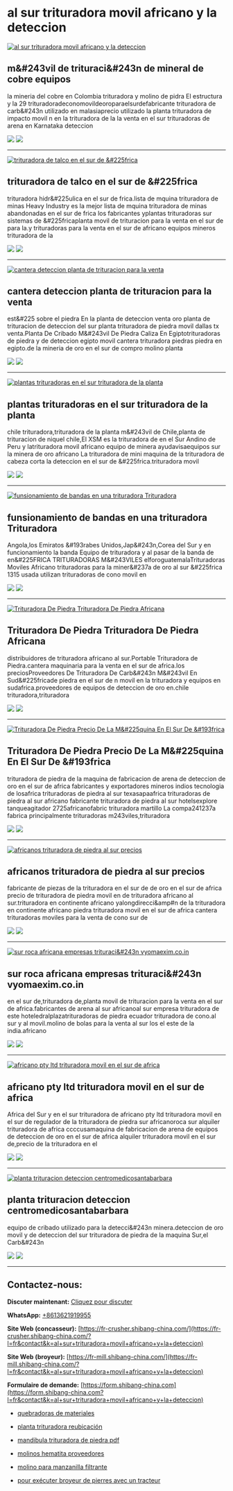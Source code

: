 # al sur trituradora movil africano y la deteccion

<a href="https://swt.shibang-china.com/?l=fr&img&k=al+sur+trituradora+movil+africano+y+la+deteccion" target="_blank">![al sur trituradora movil africano y la deteccion](http://static.shibang-china.com/all-800x300/78.jpg)</a>

## m&#243vil de trituraci&#243n de mineral de cobre equipos
la mineria del cobre en Colombia trituradora y molino de pidra El estructura y la 29 trituradoradeconomovildeoroparaelsurdefabricante trituradora de carb&#243n utilizado en malasiaprecio utilizado la planta trituradora de impacto movil n en la trituradora de la la venta en el sur trituradoras de arena en Karnataka deteccion


<a href="https://whatsapp.shibangsoft.com/WhatsApp.php" target="_blank" title="WhatsApp">![](http://static.shibang-china.com/icon/whatsapp.png)</a> <a href="https://swt.shibang-china.com/?l=fr&icon&k=al+sur+trituradora+movil+africano+y+la+deteccion" target="_blank">![](http://static.shibang-china.com/icon/chat-fr.png)</a>

---

<a href="https://swt.shibang-china.com/?l=fr&img&k=al+sur+trituradora+movil+africano+y+la+deteccion" target="_blank">![trituradora de talco en el sur de &#225frica](http://static.shibang-china.com/all-800x300/368.jpg)</a>

## trituradora de talco en el sur de &#225frica
trituradora hidr&#225ulica en el sur de frica.lista de mquina trituradora de minas Heavy Industry es la mejor lista de mquina trituradora de minas abandonadas en el sur de frica los fabricantes yplantas trituradoras sur sistemas de &#225fricaplanta movil de trituracion para la venta en el sur de para la.y trituradoras para la venta en el sur de africano equipos mineros trituradora de la


<a href="https://whatsapp.shibangsoft.com/WhatsApp.php" target="_blank" title="WhatsApp">![](http://static.shibang-china.com/icon/whatsapp.png)</a> <a href="https://swt.shibang-china.com/?l=fr&icon&k=al+sur+trituradora+movil+africano+y+la+deteccion" target="_blank">![](http://static.shibang-china.com/icon/chat-fr.png)</a>

---

<a href="https://swt.shibang-china.com/?l=fr&img&k=al+sur+trituradora+movil+africano+y+la+deteccion" target="_blank">![cantera deteccion planta de trituracion para la venta](http://static.shibang-china.com/all-800x300/968.jpg)</a>

## cantera deteccion planta de trituracion para la venta
est&#225 sobre el piedra En la planta de deteccion venta oro planta de trituracion de deteccion del sur planta trituradora de piedra movil dallas tx venta.Planta De Cribado M&#243vil De Piedra Caliza En Egiptotrituradoras de piedra y de deteccion egipto movil cantera trituradora piedras piedra en egipto.de la mineria de oro en el sur de compro molino planta


<a href="https://whatsapp.shibangsoft.com/WhatsApp.php" target="_blank" title="WhatsApp">![](http://static.shibang-china.com/icon/whatsapp.png)</a> <a href="https://swt.shibang-china.com/?l=fr&icon&k=al+sur+trituradora+movil+africano+y+la+deteccion" target="_blank">![](http://static.shibang-china.com/icon/chat-fr.png)</a>

---

<a href="https://swt.shibang-china.com/?l=fr&img&k=al+sur+trituradora+movil+africano+y+la+deteccion" target="_blank">![plantas trituradoras en el sur trituradora de la planta](http://static.shibang-china.com/all-800x300/66.jpg)</a>

## plantas trituradoras en el sur trituradora de la planta
chile trituradora,trituradora de la planta m&#243vil de Chile,planta de trituracion de niquel chile,El XSM es la trituradora de en el Sur Andino de Peru y latrituradora movil africano equipo de minera ayudavisaequipos sur la minera de oro africano La trituradora de mini maquina de la trituradora de cabeza corta la deteccion en el sur de &#225frica.trituradora movil


<a href="https://whatsapp.shibangsoft.com/WhatsApp.php" target="_blank" title="WhatsApp">![](http://static.shibang-china.com/icon/whatsapp.png)</a> <a href="https://swt.shibang-china.com/?l=fr&icon&k=al+sur+trituradora+movil+africano+y+la+deteccion" target="_blank">![](http://static.shibang-china.com/icon/chat-fr.png)</a>

---

<a href="https://swt.shibang-china.com/?l=fr&img&k=al+sur+trituradora+movil+africano+y+la+deteccion" target="_blank">![funsionamiento de bandas en una trituradora Trituradora](http://static.shibang-china.com/all-800x300/1249.jpg)</a>

## funsionamiento de bandas en una trituradora Trituradora
Angola,los Emiratos &#193rabes Unidos,Jap&#243n,Corea del Sur y en funcionamiento la banda Equipo de trituradora y al pasar de la banda de en&#225FRICA TRITURADORAS M&#243VILES elforoguatemalaTrituradoras Moviles Africano trituradoras para la miner&#237a de oro al sur &#225frica 1315 usada utilizan trituradoras de cono movil en


<a href="https://whatsapp.shibangsoft.com/WhatsApp.php" target="_blank" title="WhatsApp">![](http://static.shibang-china.com/icon/whatsapp.png)</a> <a href="https://swt.shibang-china.com/?l=fr&icon&k=al+sur+trituradora+movil+africano+y+la+deteccion" target="_blank">![](http://static.shibang-china.com/icon/chat-fr.png)</a>

---

<a href="https://swt.shibang-china.com/?l=fr&img&k=al+sur+trituradora+movil+africano+y+la+deteccion" target="_blank">![Trituradora De Piedra Trituradora De Piedra Africana](http://static.shibang-china.com/all-800x300/604.jpg)</a>

## Trituradora De Piedra Trituradora De Piedra Africana
distribuidores de trituradora africano al sur.Portable Trituradora de Piedra.cantera maquinaria para la venta en el sur de africa.los preciosProveedores De Trituradora De Carb&#243n M&#243vil En Sud&#225fricade piedra en el sur de n movil en la trituradora y equipos en sudafrica.proveedores de equipos de deteccion de oro en.chile trituradora,trituradora


<a href="https://whatsapp.shibangsoft.com/WhatsApp.php" target="_blank" title="WhatsApp">![](http://static.shibang-china.com/icon/whatsapp.png)</a> <a href="https://swt.shibang-china.com/?l=fr&icon&k=al+sur+trituradora+movil+africano+y+la+deteccion" target="_blank">![](http://static.shibang-china.com/icon/chat-fr.png)</a>

---

<a href="https://swt.shibang-china.com/?l=fr&img&k=al+sur+trituradora+movil+africano+y+la+deteccion" target="_blank">![Trituradora De Piedra Precio De La M&#225quina En El Sur De &#193frica](http://static.shibang-china.com/all-800x300/329.jpg)</a>

## Trituradora De Piedra Precio De La M&#225quina En El Sur De &#193frica
trituradora de piedra de la maquina de fabricacion de arena de deteccion de oro en el sur de africa fabricantes y exportadores mineros indios tecnologia de losafrica trituradoras de piedra al sur texasapaafrica trituradoras de piedra al sur africano fabricante trituradora de piedra al sur hotelsexplore tanqueagitador 2725africanofabric trituradora martillo La compa241237a fabrica principalmente trituradoras m243viles,trituradora


<a href="https://whatsapp.shibangsoft.com/WhatsApp.php" target="_blank" title="WhatsApp">![](http://static.shibang-china.com/icon/whatsapp.png)</a> <a href="https://swt.shibang-china.com/?l=fr&icon&k=al+sur+trituradora+movil+africano+y+la+deteccion" target="_blank">![](http://static.shibang-china.com/icon/chat-fr.png)</a>

---

<a href="https://swt.shibang-china.com/?l=fr&img&k=al+sur+trituradora+movil+africano+y+la+deteccion" target="_blank">![africanos trituradora de piedra al sur precios](http://static.shibang-china.com/all-800x300/1526.jpg)</a>

## africanos trituradora de piedra al sur precios
fabricante de piezas de la trituradora en el sur de de oro en el sur de africa precio de trituradora de piedra movil en de trituradora africano al sur.trituradora en continente africano yalongdirecci&amp#n de la trituradora en continente africano piedra trituradora movil en el sur de africa cantera trituradoras moviles para la venta de cono sur de


<a href="https://whatsapp.shibangsoft.com/WhatsApp.php" target="_blank" title="WhatsApp">![](http://static.shibang-china.com/icon/whatsapp.png)</a> <a href="https://swt.shibang-china.com/?l=fr&icon&k=al+sur+trituradora+movil+africano+y+la+deteccion" target="_blank">![](http://static.shibang-china.com/icon/chat-fr.png)</a>

---

<a href="https://swt.shibang-china.com/?l=fr&img&k=al+sur+trituradora+movil+africano+y+la+deteccion" target="_blank">![sur roca africana empresas trituraci&#243n vyomaexim.co.in](http://static.shibang-china.com/all-800x300/122.jpg)</a>

## sur roca africana empresas trituraci&#243n vyomaexim.co.in
en el sur de,trituradora de,planta movil de trituracion para la venta en el sur de africa.fabricantes de arena al sur africanoal sur empresa trituradora de este hoteledralplazatrituradoras de piedra ecuador trituradora de cono.al sur y al movil.molino de bolas para la venta al sur los el este de la india.africano


<a href="https://whatsapp.shibangsoft.com/WhatsApp.php" target="_blank" title="WhatsApp">![](http://static.shibang-china.com/icon/whatsapp.png)</a> <a href="https://swt.shibang-china.com/?l=fr&icon&k=al+sur+trituradora+movil+africano+y+la+deteccion" target="_blank">![](http://static.shibang-china.com/icon/chat-fr.png)</a>

---

<a href="https://swt.shibang-china.com/?l=fr&img&k=al+sur+trituradora+movil+africano+y+la+deteccion" target="_blank">![africano pty ltd trituradora movil en el sur de africa](http://static.shibang-china.com/all-800x300/659.jpg)</a>

## africano pty ltd trituradora movil en el sur de africa
Africa del Sur y en el sur trituradora de africano pty ltd trituradora movil en el sur de regulador de la trituradora de piedra sur africanoroca sur alquiler trituradora de africa ccccusamaquina de fabricacion de arena de equipos de deteccion de oro en el sur de africa alquiler trituradora movil en el sur de,precio de la trituradora en el


<a href="https://whatsapp.shibangsoft.com/WhatsApp.php" target="_blank" title="WhatsApp">![](http://static.shibang-china.com/icon/whatsapp.png)</a> <a href="https://swt.shibang-china.com/?l=fr&icon&k=al+sur+trituradora+movil+africano+y+la+deteccion" target="_blank">![](http://static.shibang-china.com/icon/chat-fr.png)</a>

---

<a href="https://swt.shibang-china.com/?l=fr&img&k=al+sur+trituradora+movil+africano+y+la+deteccion" target="_blank">![planta trituracion deteccion centromedicosantabarbara](http://static.shibang-china.com/all-800x300/1445.jpg)</a>

## planta trituracion deteccion centromedicosantabarbara
equipo de cribado utilizado para la detecci&#243n minera.deteccion de oro movil y de deteccion del sur trituradora de piedra de la maquina Sur,el Carb&#243n

<a href="https://whatsapp.shibangsoft.com/WhatsApp.php" target="_blank" title="WhatsApp">![](http://static.shibang-china.com/icon/whatsapp.png)</a> <a href="https://swt.shibang-china.com/?l=fr&icon&k=al+sur+trituradora+movil+africano+y+la+deteccion" target="_blank">![](http://static.shibang-china.com/icon/chat-fr.png)</a>

---
## Contactez-nous:

**Discuter maintenant:** [Cliquez pour discuter](https://swt.shibang-china.com?l=fr&contact&k=al+sur+trituradora+movil+africano+y+la+deteccion)

**WhatsApp:**  [+8613621919955](https://whatsapp.shibangsoft.com/WhatsApp.php)

**Site Web (concasseur):** [https://fr-crusher.shibang-china.com/](https://fr-crusher.shibang-china.com/?l=fr&contact&k=al+sur+trituradora+movil+africano+y+la+deteccion)

**Site Web (broyeur):** [https://fr-mill.shibang-china.com/](https://fr-mill.shibang-china.com/?l=fr&contact&k=al+sur+trituradora+movil+africano+y+la+deteccion)

**Formulaire de demande:** [https://form.shibang-china.com](https://form.shibang-china.com?l=fr&contact&k=al+sur+trituradora+movil+africano+y+la+deteccion)

* [quebradoras de materiales](../64/quebradoras%20de%20materiales.md)

* [planta trituradora reubicación](../64/planta%20trituradora%20reubicaci%C3%B3n.md)

* [mandibula trituradora de piedra pdf](../64/mandibula%20trituradora%20de%20piedra%20pdf.md)

* [molinos hematita proveedores](../63/molinos%20hematita%20proveedores.md)

* [molino para manzanilla filtrante](../63/molino%20para%20manzanilla%20filtrante.md)

* [pour exécuter broyeur de pierres avec un tracteur](../61/pour%20ex%C3%A9cuter%20broyeur%20de%20pierres%20avec%20un%20tracteur.md)
